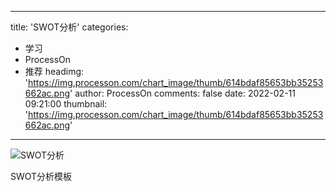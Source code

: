 
---
title: 'SWOT分析'
categories: 
 - 学习
 - ProcessOn
 - 推荐
headimg: 'https://img.processon.com/chart_image/thumb/614bdaf85653bb35253662ac.png'
author: ProcessOn
comments: false
date: 2022-02-11 09:21:00
thumbnail: 'https://img.processon.com/chart_image/thumb/614bdaf85653bb35253662ac.png'
---

<div>   
<img class="thumb" alt="SWOT分析" src="https://img.processon.com/chart_image/thumb/614bdaf85653bb35253662ac.png" referrerpolicy="no-referrer">
<p>SWOT分析模板</p>  
</div>
            